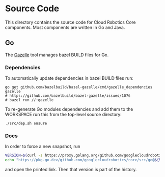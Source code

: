 # Source Code

This directory contains the source code for Cloud Robotics Core components. Most
components are written in Go and Java.

## Go

The [Gazelle](https://github.com/bazelbuild/bazel-gazelle) tool manages bazel
BUILD files for Go.

### Dependencies

To automatically update dependencies in bazel BUILD files run:

```
go get github.com/bazelbuild/bazel-gazelle/cmd/gazelle_dependencies
gazelle
# https://github.com/bazelbuild/bazel-gazelle/issues/1076
# bazel run //:gazelle
```

To re-generate Go modules dependencies and add them to the WORKSPACE run this
from the top-level source directory:

```
./src/dep.sh ensure
```

### Docs

In order to force a new snapshot, run
```bash
VERSION=$(curl -s https://proxy.golang.org/github.com/googlecloudrobotics/core/@latest | jq -r ".Version")
echo "https://pkg.go.dev/github.com/googlecloudrobotics/core/src/go@${VERSION}"
```
and open the printed link. Then that version is part of the history.

